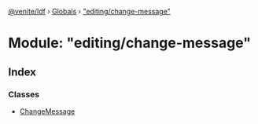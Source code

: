[@venite/ldf](../README.md) › [Globals](../globals.md) › ["editing/change-message"](_editing_change_message_.md)

# Module: "editing/change-message"

## Index

### Classes

* [ChangeMessage](../classes/_editing_change_message_.changemessage.md)
